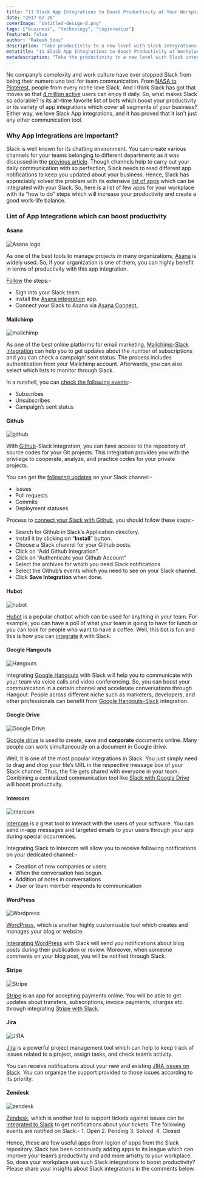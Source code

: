 ```yaml
---
title: "11 Slack App Integrations to Boost Productivity at Your Workplace"
date: "2017-02-28"
coverImage: "Untitled-design-6.png"
tags: ["business", "technology", "loginradius"]
featured: false 
author: "Rakesh Soni"
description: "Take productivity to a new level with Slack integrations. Check out the best Slack app integrations available for you."
metatitle: "11 Slack App Integrations to Boost Productivity at Workplace"
metadescription: "Take the productivity to a new level with Slack integrations. Check out the best Slack app integrations available for you."
---
```



No company’s complexity and work culture have ever stopped Slack from being their numero uno tool for team communication. From [NASA to Pinterest](https://slack.com/customers), people from every niche love Slack. And I think Slack has got that moves so that [4 million active](http://expandedramblings.com/index.php/slack-statistics/) users can enjoy it daily. So, what makes Slack so adorable? Is its all-time favorite list of bots which boost your productivity or its variety of app integrations which cover all segments of your business? Either way, we love Slack App integrations, and it has proved that it isn't just any other communication tool.

### **Why App Integrations are important?**

Slack is well known for its chatting environment. You can create various channels for your teams belonging to different departments as it was discussed in the [previous article](https://www.loginradius.com/blog/fuel/2017/02/how-to-be-a-pro-at-slack-in-6-simple-steps/). Though channels help to carry out your daily communication with so perfection, Slack needs to read different app notifications to keep you updated about your business. Hence, Slack has appreciably solved the problem with its extensive [list of apps](https://slack.com/apps) which can be integrated with your Slack. So, here is a list of few apps for your workplace with its “how to do” steps which will increase your productivity and create a good work-life balance.

### **List of App Integrations which can boost productivity**

#### **Asana**

![Asana logo](      Asana_logo_new.png?ver=1553881376)

As one of the best tools to manage projects in many organizations, [Asana](https://asana.com/customers/) is widely used. So, if your organization is one of them, you can highly benefit in terms of productivity with this app integration.

[Follow](https://asana.com/guide/help/api/slack) the steps:-

- Sign into your Slack team.
- Install the [Asana integration](https://slack.com/apps/A0F81FK1C-asana) app.
- Connect your Slack to Asana via [Asana Connect.](https://asana.com/guide/help/api/api#gl-connect)

#### **Mailchimp**

![mailchimp](      mailchimp.jpg?ver=1553881376)

As one of the best online platforms for email marketing, [Mailchimp-Slack integration](https://slack.com/apps/new/A0F82E726-mailchimp) can help you to get updates about the number of subscriptions and you can check a campaign’ sent status. The process includes authentication from your Mailchimp account. Afterwards, you can also select which lists to monitor through Slack.

In a nutshell, you can [check the following events](https://connect.mailchimp.com/integrations/slack):-

- Subscribes
- Unsubscribes
- Campaign’s sent status

#### **Github**

![github](      github.jpg?ver=1553881376)

With [Github](https://github.com/)\-Slack integration, you can have access to the repository of source codes for your Git projects. This integration provides you with the privilege to cooperate, analyze, and practice codes for your private projects.

You can get the [following updates](https://get.slack.help/hc/en-us/articles/232289568-Use-GitHub-with-Slack) on your Slack channel:-

- Issues
- Pull requests
- Commits
- Deployment statuses

Process to [connect your Slack with Github](https://get.slack.help/hc/en-us/articles/232289568-Use-GitHub-with-Slack), you should follow these steps:-

- Search for Github in Slack’s Application directory.
- Install it by clicking on “**Install**” button.
- Choose a Slack channel for your Github posts.
- Click on “Add Github Integration”.
- Click on “Authenticate your Github Account”
- Select the archives for which you need Slack notifications
- Select the Github’s events which you need to see on your Slack channel.
- Click **Save Integration** when done.

#### **Hubot**

![hubot](      hubot.png?ver=1553881376)

[Hubot](https://hubot.github.com/) is a popular chatbot which can be used for anything in your team. For example, you can have a poll of what your team is going to have for lunch or you can look for people who want to have a coffee. Well, this bot is fun and this is how you can [integrate](https://slack.com/apps/A0F7XDU93-hubot) it with Slack.

#### **Google Hangouts**

![Hangouts](      Hangouts_Icon.png?ver=1553881376)

Integrating [Google Hangouts](https://hangouts.google.com/?hl=en&authuser=0) with Slack will help you to communicate with your team via voice calls and video conferencing. So, you can boost your communication in a certain channel and accelerate conversations through Hangout. People across different niche such as marketers, developers, and other professionals can benefit from [Google Hangouts-Slack](https://slack.com/apps/new/A0F7YS351-google-hangouts) integration.

#### **Google Drive**

![Google Drive](      2000px-Logo_of_Google_Drive.svg.png?ver=1553881376)

[Google drive](https://drive.google.com/) is used to create, save and **corporate** documents online. Many people can work simultaneously on a document in Google drive.

Well, it is one of the most popular integrations in Slack. You just simply need to drag and drop your file’s URL in the respective message box of your Slack channel. Thus, the file gets shared with everyone in your team. Combining a centralized communication tool like [Slack with Google Drive](https://slack.com/apps/manage) will boost productivity.

#### **Intercom**

![intercom](      intercom.png?ver=1553881376)

[Intercom](https://www.intercom.com/) is a great tool to interact with the users of your software. You can send in-app messages and targeted emails to your users through your app during special occurrences.

Integrating Slack to Intercom will allow you to receive following notifications on your dedicated channel:-

- Creation of new companies or users
- When the conversation has begun.
- Addition of notes in conversations
- User or team member responds to communication

#### **WordPress**

![Wordpress](      Wordpress-logo-hoz-rgb.png?ver=1553881376)

[WordPress](https://wordpress.com/), which is another highly customizable tool which creates and manages your blog or website.

[Integrating WordPress](http://www.wpbeginner.com/plugins/how-to-integrate-slack-with-wordpress/) with Slack will send you notifications about blog posts during their publication or review. Moreover, when someone comments on your blog post, you will be notified through Slack.

#### **Stripe**

![Stripe ](      Stripe_logo_revised_2014.png?ver=1553881376)

[Stripe](https://stripe.com/) is an app for accepting payments online. You will be able to get updates about transfers, subscriptions, invoice payments, charges etc. through integrating [Stripe with Slack](https://slack.com/apps/new/A0F81FNVC-stripe).

#### **Jira**

![JIRA](      JIRA.png?ver=1553881376)

[Jira](https://www.atlassian.com/software/jira) is a powerful project management tool which can help to keep track of issues related to a project, assign tasks, and check team’s activity.

You can receive notifications about your new and existing [JIRA issues on Slack](https://slack.com/apps/A0F7YS3MZ-jira). You can organize the support provided to those issues according to its priority.

#### **Zendesk**

![zendesk](      zendesk-300x300.jpg?ver=1553881376)

[Zendesk](https://www.zendesk.com/), which is another tool to support tickets against issues can be [integrated to Slack](https://slack.com/apps/new/A0F81FPJS-zendesk) to get notifications about your tickets. The following events are notified on Slack:- 1\. Open 2\. Pending 3\. Solved  4. Closed

Hence, these are few useful apps from legion of apps from the Slack repository. Slack has been continually adding apps to its league which can improve your team’s productivity and add more artistry to your workplace. So, does your workplace use such Slack integrations to boost productivity? Please share your insights about Slack integrations in the comments below.
